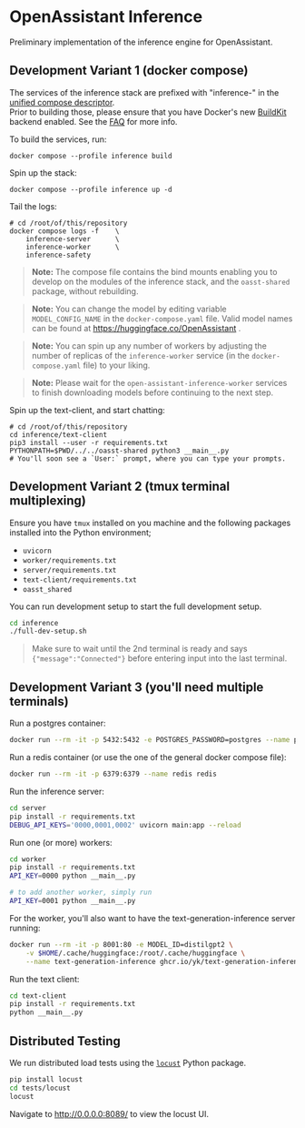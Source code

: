 # OpenAssistant Inference

Preliminary implementation of the inference engine for OpenAssistant.

## Development Variant 1 (docker compose)

The services of the inference stack are prefixed with "inference-" in the
[unified compose descriptor](../docker-compose.yaml). <br/> Prior to building
those, please ensure that you have Docker's new
[BuildKit](https://docs.docker.com/build/buildkit/) backend enabled. See the
[FAQ](https://projects.laion.ai/Open-Assistant/docs/faq#enable-dockers-buildkit-backend)
for more info.

To build the services, run:

```shell
docker compose --profile inference build
```

Spin up the stack:

```shell
docker compose --profile inference up -d
```

Tail the logs:

```shell
# cd /root/of/this/repository
docker compose logs -f    \
    inference-server      \
    inference-worker      \
    inference-safety
```

> **Note:** The compose file contains the bind mounts enabling you to develop on
> the modules of the inference stack, and the `oasst-shared` package, without
> rebuilding.

> **Note:** You can change the model by editing variable `MODEL_CONFIG_NAME` in
> the `docker-compose.yaml` file. Valid model names can be found at
> https://huggingface.co/OpenAssistant .

> **Note:** You can spin up any number of workers by adjusting the number of
> replicas of the `inference-worker` service (in the `docker-compose.yaml` file)
> to your liking.

> **Note:** Please wait for the `open-assistant-inference-worker` services to
> finish downloading models before continuing to the next step.

Spin up the text-client, and start chatting:

```shell
# cd /root/of/this/repository
cd inference/text-client
pip3 install --user -r requirements.txt
PYTHONPATH=$PWD/../../oasst-shared python3 __main__.py
# You'll soon see a `User:` prompt, where you can type your prompts.
```

## Development Variant 2 (tmux terminal multiplexing)

Ensure you have `tmux` installed on you machine and the following packages
installed into the Python environment;

- `uvicorn`
- `worker/requirements.txt`
- `server/requirements.txt`
- `text-client/requirements.txt`
- `oasst_shared`

You can run development setup to start the full development setup.

```bash
cd inference
./full-dev-setup.sh
```

> Make sure to wait until the 2nd terminal is ready and says
> `{"message":"Connected"}` before entering input into the last terminal.

## Development Variant 3 (you'll need multiple terminals)

Run a postgres container:

```bash
docker run --rm -it -p 5432:5432 -e POSTGRES_PASSWORD=postgres --name postgres postgres
```

Run a redis container (or use the one of the general docker compose file):

```bash
docker run --rm -it -p 6379:6379 --name redis redis
```

Run the inference server:

```bash
cd server
pip install -r requirements.txt
DEBUG_API_KEYS='0000,0001,0002' uvicorn main:app --reload
```

Run one (or more) workers:

```bash
cd worker
pip install -r requirements.txt
API_KEY=0000 python __main__.py

# to add another worker, simply run
API_KEY=0001 python __main__.py
```

For the worker, you'll also want to have the text-generation-inference server
running:

```bash
docker run --rm -it -p 8001:80 -e MODEL_ID=distilgpt2 \
    -v $HOME/.cache/huggingface:/root/.cache/huggingface \
    --name text-generation-inference ghcr.io/yk/text-generation-inference
```

Run the text client:

```bash
cd text-client
pip install -r requirements.txt
python __main__.py
```

## Distributed Testing

We run distributed load tests using the
[`locust`](https://github.com/locustio/locust) Python package.

```bash
pip install locust
cd tests/locust
locust
```

Navigate to http://0.0.0.0:8089/ to view the locust UI.
